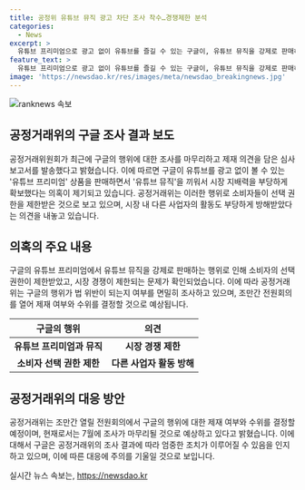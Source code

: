 ```yaml
---
title: 공정위 유튜브 뮤직 광고 차단 조사 착수…경쟁제한 분석
categories:
  - News
excerpt: >
  유튜브 프리미엄으로 광고 없이 유튜브를 즐길 수 있는 구글이, 유튜브 뮤직을 강제로 판매하는 의혹을 받아 공정거래위원회의 조사 대상이 됐다. 공정위는 구글이 이를 통해 시장 지배력을 불공정하게 확대하고, 소비자 선택 권한을 제한하며, 기타 업체 활동을 방해한 것으로 보고있다. 공정위는 조만간 결정을 내릴 전망이며, 법 위반 여부가 확인된다면 엄중한 조치를 취할 것이라고 전했다.
feature_text: >
  유튜브 프리미엄으로 광고 없이 유튜브를 즐길 수 있는 구글이, 유튜브 뮤직을 강제로 판매하는 의혹을 받아 공정거래위원회의 조사 대상이 됐다. 공정위는 구글이 이를 통해 시장 지배력을 불공정하게 확대하고, 소비자 선택 권한을 제한하며, 기타 업체 활동을 방해한 것으로 보고있다. 공정위는 조만간 결정을 내릴 전망이며, 법 위반 여부가 확인된다면 엄중한 조치를 취할 것이라고 전했다.
image: 'https://newsdao.kr/res/images/meta/newsdao_breakingnews.jpg'
---
```


<p><img src="https://newsdao.kr/res/images/meta/newsdao_breakingnews.jpg" alt="ranknews 속보" /></p>

<h2 data-ke-size="size26">공정거래위의 구글 조사 결과 보도</h2>

<p data-ke-size="size16">공정거래위원회가 최근에 구글의 행위에 대한 조사를 마무리하고 제재 의견을 담은 심사보고서를 발송했다고 밝혔습니다. 이에 따르면 구글이 유튜브를 광고 없이 볼 수 있는 '유튜브 프리미엄' 상품을 판매하면서 '유튜브 뮤직'을 끼워서 시장 지배력을 부당하게 확보했다는 의혹이 제기되고 있습니다. 공정거래위는 이러한 행위로 소비자들이 선택 권한을 제한받은 것으로 보고 있으며, 시장 내 다른 사업자의 활동도 부당하게 방해받았다는 의견을 내놓고 있습니다.</p>

<h2 data-ke-size="size26">의혹의 주요 내용</h2>

<p data-ke-size="size16">구글의 유튜브 프리미엄에서 유튜브 뮤직을 강제로 판매하는 행위로 인해 소비자의 선택 권한이 제한받았고, 시장 경쟁이 제한되는 문제가 확인되었습니다. 이에 따라 공정거래위는 구글의 행위가 법 위반이 되는지 여부를 면밀히 조사하고 있으며, 조만간 전원회의를 열어 제재 여부와 수위를 결정할 것으로 예상됩니다.</p>

<table>
  <thead>
    <tr>
      <th>구글의 행위</th>
      <th>의견</th>
    </tr>
  </thead>
  <tbody>
    <tr>
      <td style="text-align: center; height: 17px;"><b>유튜브 프리미엄과 뮤직</b></td>
      <td style="text-align: center; height: 17px;"><b>시장 경쟁 제한</b></td>
    </tr>
    <tr>
      <td style="text-align: center; height: 17px;"><b>소비자 선택 권한 제한</b></td>
      <td style="text-align: center; height: 17px;"><b>다른 사업자 활동 방해</b></td>
    </tr>
  </tbody>
</table>

<h2 data-ke-size="size26">공정거래위의 대응 방안</h2>

<p data-ke-size="size16">공정거래위는 조만간 열릴 전원회의에서 구글의 행위에 대한 제재 여부와 수위를 결정할 예정이며, 현재로서는 7월에 조사가 마무리될 것으로 예상하고 있다고 밝혔습니다. 이에 대해서 구글은 공정거래위의 조사 결과에 따라 엄중한 조치가 이루어질 수 있음을 인지하고 있으며, 이에 따른 대응에 주의를 기울일 것으로 보입니다.</p>
실시간 뉴스 속보는, <a href="https://newsdao.kr" rel="dofollow">https://newsdao.kr</a>


